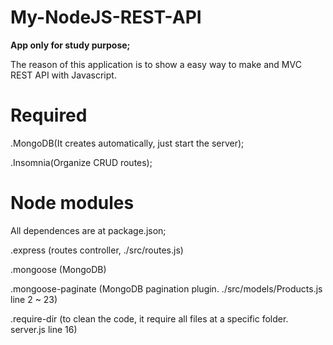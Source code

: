 <h1> My-NodeJS-REST-API </h1>
<b> App only for study purpose; </b>
<p> The reason of this application is to show a easy way to make and MVC REST API with Javascript. </p>

<h1> Required </h1>
<p> .MongoDB(It creates automatically, just start the server); </p>
<p> .Insomnia(Organize CRUD routes); </p>

<h1> Node modules </h1>
<p> All dependences are at package.json; </p>
<p> .express (routes controller, ./src/routes.js) </p>
<p> .mongoose (MongoDB) </p>
<p> .mongoose-paginate (MongoDB pagination plugin. ./src/models/Products.js line 2 ~ 23) </p>
<p> .require-dir (to clean the code, it require all files at a specific folder. server.js line 16) </p>
